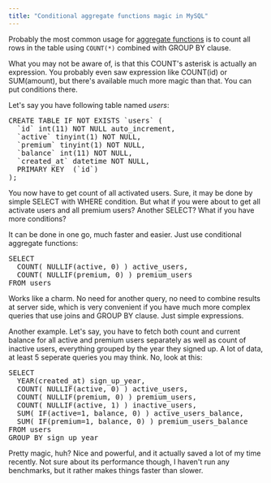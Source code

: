 ```yaml
---
title: "Conditional aggregate functions magic in MySQL"
---
```


Probably the most common usage for <a href="http://dev.mysql.com/doc/refman/5.0/en/group-by-functions.html">aggregate functions</a> is to count all rows in the table using <code>COUNT(*)</code> combined with GROUP BY clause.

What you may not be aware of, is that this COUNT's asterisk is actually an expression. You probably even saw expression like COUNT(id) or SUM(amount), but there's available much more magic than that. You can put conditions there.

Let's say you have following table named <em>users</em>: 

<pre>
CREATE TABLE IF NOT EXISTS `users` (
  `id` int(11) NOT NULL auto_increment,
  `active` tinyint(1) NOT NULL,
  `premium` tinyint(1) NOT NULL,
  `balance` int(11) NOT NULL,
  `created_at` datetime NOT NULL,
  PRIMARY KEY  (`id`)
);
</pre>

You now have to get count of all activated users. Sure, it may be done by simple SELECT with WHERE condition. But what if you were about to get all activate users and all premium users? Another SELECT? What if you have more conditions? 

It can be done in one go, much faster and easier. Just use conditional aggregate functions:

<pre>
SELECT 
  COUNT( NULLIF(active, 0) ) active_users, 
  COUNT( NULLIF(premium, 0) ) premium_users
FROM users
</pre> 

Works like a charm. No need for another query, no need to combine results at server side, which is very convenient if you have much more complex queries that use joins and GROUP BY clause. Just simple expressions.

Another example. Let's say, you have to fetch both count and current balance for all active and premium users separately as well as count of inactive users, everything grouped by the year they signed up. A lot of data, at least 5 seperate queries you may think. No, look at this:

<pre>
SELECT 
  YEAR(created_at) sign_up_year,  
  COUNT( NULLIF(active, 0) ) active_users, 
  COUNT( NULLIF(premium, 0) ) premium_users,
  COUNT( NULLIF(active, 1) ) inactive_users,
  SUM( IF(active=1, balance, 0) ) active_users_balance, 
  SUM( IF(premium=1, balance, 0) ) premium_users_balance
FROM users
GROUP BY sign_up_year
</pre> 

Pretty magic, huh? Nice and powerful, and it actually saved a lot of my time recently. Not sure about its performance though, I haven't run any benchmarks, but it rather makes things faster than slower.
